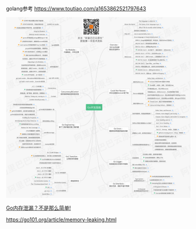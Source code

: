 

golang参考
https://www.toutiao.com/a1653862521797643

![](img/go.jpg)


[Go内存泄漏？不是那么简单!](https://colobu.com/2019/08/28/go-memory-leak-i-dont-think-so/)

https://go101.org/article/memory-leaking.html